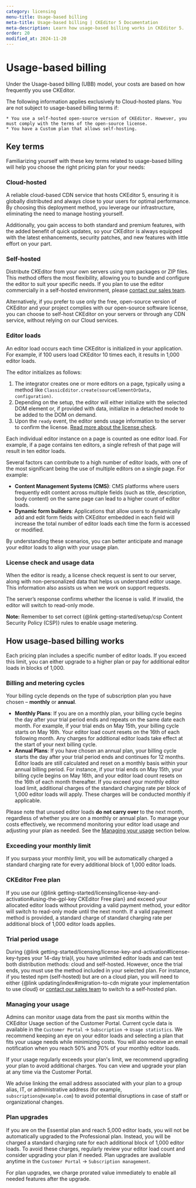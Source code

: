 ```yaml
---
category: licensing
menu-title: Usage-based billing
meta-title: Usage-based billing | CKEditor 5 Documentation
meta-description: Learn how usage-based billing works in CKEditor 5.
order: 20
modified_at: 2024-11-20
---
```


# Usage-based billing

Under the Usage-based billing (UBB) model, your costs are based on how frequently you use CKEditor.

<info-box>
	The following information applies exclusively to Cloud-hosted plans. You are not subject to usage-based billing terms if:

	* You use a self-hosted open-source version of CKEditor. However, you must comply with the terms of the open-source license.
	* You have a Custom plan that allows self-hosting.
</info-box>

## Key terms

Familiarizing yourself with these key terms related to usage-based billing will help you choose the right pricing plan for your needs:

### Cloud-hosted

A reliable cloud-based CDN service that hosts CKEditor 5, ensuring it is globally distributed and always close to your users for optimal performance. By choosing this deployment method, you leverage our infrastructure, eliminating the need to manage hosting yourself.

Additionally, you gain access to both standard and premium features, with the added benefit of quick updates, so your CKEditor is always equipped with the latest enhancements, security patches, and new features with little effort on your part.

### Self-hosted

Distribute CKEditor from your own servers using npm packages or ZIP files. This method offers the most flexibility, allowing you to bundle and configure the editor to suit your specific needs. If you plan to use the editor commercially in a self-hosted environment, please [contact our sales team](https://ckeditor.com/contact-sales/#contact-form).

Alternatively, if you prefer to use only the free, open-source version of CKEditor and your project complies with our open-source software license, you can choose to self-host CKEditor on your servers or through any CDN service, without relying on our Cloud services.

### Editor loads

An editor load occurs each time CKEditor is initialized in your application. For example, if 100 users load CKEditor 10 times each, it results in 1,000 editor loads.

The editor initializes as follows:

1. The integrator creates one or more editors on a page, typically using a method like `ClassicEditor.create(sourceElementOrData, configuration)`.
2. Depending on the setup, the editor will either initialize with the selected DOM element or, if provided with data, initialize in a detached mode to be added to the DOM on demand.
3. Upon the `ready` event, the editor sends usage information to the server to confirm the license. [Read more about the license check](#license-check-and-usage-data).

Each individual editor instance on a page is counted as one editor load. For example, if a page contains ten editors, a single refresh of that page will result in ten editor loads.

Several factors can contribute to a high number of editor loads, with one of the most significant being the use of multiple editors on a single page. For example:

* **Content Management Systems (CMS)**: CMS platforms where users frequently edit content across multiple fields (such as title, description, body content) on the same page can lead to a higher count of editor loads.
* **Dynamic form builders**: Applications that allow users to dynamically add and edit form fields with CKEditor embedded in each field will increase the total number of editor loads each time the form is accessed or modified.

By understanding these scenarios, you can better anticipate and manage your editor loads to align with your usage plan.

### License check and usage data

When the editor is ready, a license check request is sent to our server, along with non-personalized data that helps us understand editor usage. This information also assists us when we work on support requests.

The server’s response confirms whether the license is valid. If invalid, the editor will switch to read-only mode.

**Note:** Remember to set correct {@link getting-started/setup/csp Content Security Policy (CSP)} rules to enable usage metering.

## How usage-based billing works

Each pricing plan includes a specific number of editor loads. If you exceed this limit, you can either upgrade to a higher plan or pay for additional editor loads in blocks of 1,000.

### Billing and metering cycles

Your billing cycle depends on the type of subscription plan you have chosen  &ndash; **monthly** or **annual**.

* **Monthly Plans**: If you are on a monthly plan, your billing cycle begins the day after your trial period ends and repeats on the same date each month. For example, if your trial ends on May 15th, your billing cycle starts on May 16th. Your editor load count resets on the 16th of each following month. Any charges for additional editor loads take effect at the start of your next billing cycle.
* **Annual Plans**: If you have chosen an annual plan, your billing cycle starts the day after your trial period ends and continues for 12 months. Editor loads are still calculated and reset on a monthly basis within your annual billing period. For instance, if your trial ends on May 15th, your billing cycle begins on May 16th, and your editor load count resets on the 16th of each month thereafter. If you exceed your monthly editor load limit, additional charges of the standard charging rate per block of 1,000 editor loads will apply. These charges will be conducted monthly if applicable.

Please note that unused editor loads **do not carry over** to the next month, regardless of whether you are on a monthly or annual plan. To manage your costs effectively, we recommend monitoring your editor load usage and adjusting your plan as needed. See the [Managing your usage](#managing-your-usage) section below.

### Exceeding your monthly limit

If you surpass your monthly limit, you will be automatically charged a standard charging rate for every additional block of 1,000 editor loads.

### CKEditor Free plan

If you use our {@link getting-started/licensing/license-key-and-activation#using-the-gpl-key CKEditor Free plan} and exceed your allocated editor loads without providing a valid payment method, your editor will switch to read-only mode until the next month. If a valid payment method is provided, a standard charge of standard charging rate per additional block of 1,000 editor loads applies.

### Trial period usage

During {@link getting-started/licensing/license-key-and-activation#license-key-types your 14-day tria}l, you have unlimited editor loads and can test both distribution methods: cloud and self-hosted. However, once the trial ends, you must use the method included in your selected plan. For instance, if you tested npm (self-hosted) but are on a cloud plan, you will need to either {@link updating/index#migration-to-cdn migrate your implementation to use cloud} or [contact our sales team](https://ckeditor.com/contact/) to switch to a self-hosted plan.

### Managing your usage

Admins can monitor usage data from the past six months within the CKEditor Usage section of the Customer Portal. Current cycle data is available in the `Customer Portal` → `Subscription` → `Usage statistics`. We recommend keeping an eye on your editor loads and selecting a plan that fits your usage needs while minimizing costs. You will also receive an email notification when you reach 50% and 70% of your monthly editor loads.

If your usage regularly exceeds your plan's limit, we recommend upgrading your plan to avoid additional charges. You can view and upgrade your plan at any time via the Customer Portal.

We advise linking the email address associated with your plan to a group alias, IT, or administrative address (for example, `subscriptions@example.com`) to avoid potential disruptions in case of staff or organizational changes.

### Plan upgrades

If you are on the Essential plan and reach 5,000 editor loads, you will not be automatically upgraded to the Professional plan. Instead, you will be charged a standard charging rate for each additional block of 1,000 editor loads. To avoid these charges, regularly review your editor load count and consider upgrading your plan if needed. Plan upgrades are available anytime in the `Customer Portal` → `Subscription management`.

For plan upgrades, we charge prorated value immediately to enable all needed features after the upgrade.
